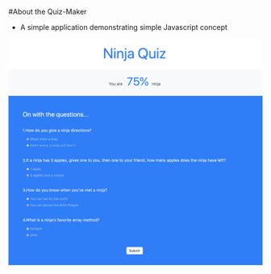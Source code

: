 #About the Quiz-Maker
- A simple application demonstrating simple Javascript concept
  
![image](assets/quiz.png)